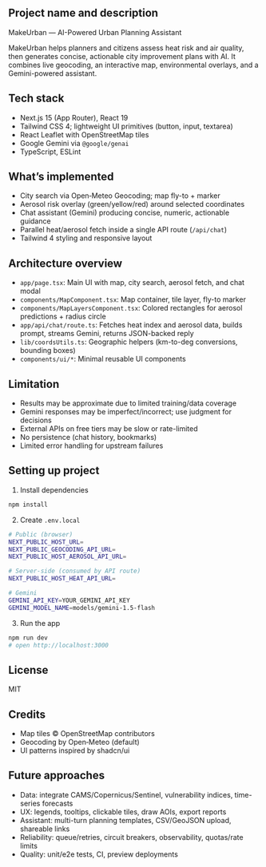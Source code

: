 ## Project name and description

MakeUrban — AI-Powered Urban Planning Assistant

MakeUrban helps planners and citizens assess heat risk and air quality, then generates concise, actionable city improvement plans with AI. It combines live geocoding, an interactive map, environmental overlays, and a Gemini-powered assistant.

## Tech stack
- Next.js 15 (App Router), React 19
- Tailwind CSS 4; lightweight UI primitives (button, input, textarea)
- React Leaflet with OpenStreetMap tiles
- Google Gemini via `@google/genai`
- TypeScript, ESLint

## What’s implemented
- City search via Open‑Meteo Geocoding; map fly-to + marker
- Aerosol risk overlay (green/yellow/red) around selected coordinates
- Chat assistant (Gemini) producing concise, numeric, actionable guidance
- Parallel heat/aerosol fetch inside a single API route (`/api/chat`)
- Tailwind 4 styling and responsive layout

## Architecture overview
- `app/page.tsx`: Main UI with map, city search, aerosol fetch, and chat modal
- `components/MapComponent.tsx`: Map container, tile layer, fly-to marker
- `components/MapLayersComponent.tsx`: Colored rectangles for aerosol predictions + radius circle
- `app/api/chat/route.ts`: Fetches heat index and aerosol data, builds prompt, streams Gemini, returns JSON-backed reply
- `lib/coordsUtils.ts`: Geographic helpers (km-to-deg conversions, bounding boxes)
- `components/ui/*`: Minimal reusable UI components

## Limitation
- Results may be approximate due to limited training/data coverage
- Gemini responses may be imperfect/incorrect; use judgment for decisions
- External APIs on free tiers may be slow or rate-limited
- No persistence (chat history, bookmarks)
- Limited error handling for upstream failures

## Setting up project
1) Install dependencies
```bash
npm install
```

2) Create `.env.local`
```bash
# Public (browser)
NEXT_PUBLIC_HOST_URL=
NEXT_PUBLIC_GEOCODING_API_URL=
NEXT_PUBLIC_HOST_AEROSOL_API_URL=

# Server-side (consumed by API route)
NEXT_PUBLIC_HOST_HEAT_API_URL=

# Gemini
GEMINI_API_KEY=YOUR_GEMINI_API_KEY
GEMINI_MODEL_NAME=models/gemini-1.5-flash
```

3) Run the app
```bash
npm run dev
# open http://localhost:3000
```

## License
MIT

## Credits
- Map tiles © OpenStreetMap contributors
- Geocoding by Open‑Meteo (default)
- UI patterns inspired by shadcn/ui

## Future approaches
- Data: integrate CAMS/Copernicus/Sentinel, vulnerability indices, time-series forecasts
- UX: legends, tooltips, clickable tiles, draw AOIs, export reports
- Assistant: multi-turn planning templates, CSV/GeoJSON upload, shareable links
- Reliability: queue/retries, circuit breakers, observability, quotas/rate limits
- Quality: unit/e2e tests, CI, preview deployments
